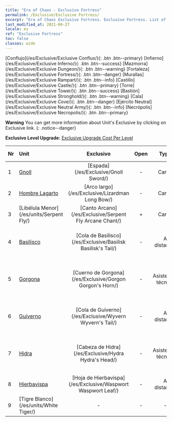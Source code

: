 ```yaml
---
title: "Era of Chaos - Exclusivo Fortress"
permalink: /Exclusive/Exclusive Fortress/
excerpt: "Era of Chaos Exclusivo Fortress. Exclusivo Fortress. List of Exclusivo Fortress in Era of Chaos"
last_modified_at: 2021-04-27
locale: es
ref: "Exclusive Fortress"
toc: false
classes: wide
---
```

 [Conflujo](/es/Exclusive/Exclusive Conflux/){: .btn .btn--primary} [Infierno](/es/Exclusive/Exclusive Inferno/){: .btn .btn--success} [Mazmorra](/es/Exclusive/Exclusive Dungeon/){: .btn .btn--warning} [Fortaleza](/es/Exclusive/Exclusive Fortress/){: .btn .btn--danger} [Murallas](/es/Exclusive/Exclusive Rampart/){: .btn .btn--info} [Castillo](/es/Exclusive/Exclusive Castle/){: .btn .btn--primary} [Torre](/es/Exclusive/Exclusive Tower/){: .btn .btn--success} [Bastión](/es/Exclusive/Exclusive Stronghold/){: .btn .btn--warning} [Cala](/es/Exclusive/Exclusive Cove/){: .btn .btn--danger} [Ejército Neutral](/es/Exclusive/Exclusive Neutral Army/){: .btn .btn--info} [Necrópolis](/es/Exclusive/Exclusive Necropolis/){: .btn .btn--primary} 

**Warning** You can get more information about Unit's Exclusive by clicking on Exclusive link. 
{: .notice--danger}

 **Exclusivo Level Upgrade:** [Exclusive Upgrade Cost Per Level](/Exclusive/ExclusiveUpgradeCostPerLevel/)

  | Nr |         Unit        | Exclusivo | Open  |    Type   |  Item to Rank UP      |  Aspecto   |
  |:---|:--------------------|:-------------:|:-----:|:---------:|:---------------------:|:-------:|
  | 1  | [Gnoll](/es/units/Gnoll/) | [Espada](/es/Exclusive/Gnoll Sword/) | - | Carga | [Ficha de espada](/ItemsES/con_912/) | - |
  | 2  | [Hombre Lagarto](/es/units/Lizardman/) | [Arco largo](/es/Exclusive/Lizardman Long Bow/) | - | Carga | [Ficha de Arco Largo](/ItemsES/con_914/) | - |
  | 3  | [Libélula Menor](/es/units/Serpent Fly/) | [Canto Arcano](/es/Exclusive/Serpent Fly Arcane Chant/) | + | Carga | [Ficha de Canto Arcano](/ItemsES/con_915/) | - |
  | 4  | [Basilisco](/es/units/Basilisk/) | [Cola de Basilisco](/es/Exclusive/Basilisk Basilisk's Tail/) | - | A distancia | [Ficha de Cola de Basilisco](/ItemsES/con_994/) | [Aspecto Especial de Energía de fuego](/ItemsES/con_662/) |
  | 5  | [Gorgona](/es/units/Gorgon/) | [Cuerno de Gorgona](/es/Exclusive/Gorgon Gorgon's Horn/) | - | Asistencia técnica | [Ficha de Cuerno de Gorgona](/ItemsES/con_995/) | [Aspecto Especial de Cuerno de Gorgona](/ItemsES/con_663/) |
  | 6  | [Guiverno](/es/units/Wyvern/) | [Cola de Guiverno](/es/Exclusive/Wyvern Wyvern's Tail/) | - | A distancia | [Ficha de Cola de Guiverno](/ItemsES/con_996/) | [Aspecto Especial de Cola de Guiverno](/ItemsES/con_664/) |
  | 7  | [Hidra](/es/units/Hydra/) | [Cabeza de Hidra](/es/Exclusive/Hydra Hydra's Head/) | - | Asistencia técnica | [Ficha de Cabeza de Hidra](/ItemsES/con_997/) | [Aspecto Especial de Núcleo de energía](/ItemsES/con_665/) |
  | 8  | [Hierbavispa](/es/units/Waspwort/) | [Hoja de Hierbavispa](/es/Exclusive/Waspwort Waspwort Leaf/) | - | A distancia | - | - |
  | 9  | [Tigre Blanco](/es/units/White Tiger/) | - | - | - | none | none |
